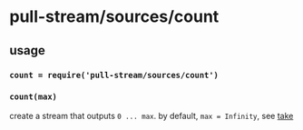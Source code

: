 # pull-stream/sources/count

## usage

### `count = require('pull-stream/sources/count')`

### `count(max)`

create a stream that outputs `0 ... max`.
by default, `max = Infinity`, see
[take](../throughs/take.md)

